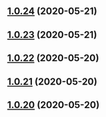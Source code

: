 ## [1.0.24](https://github.com/intellisysdcorp/covid-safe-paths/compare/1.0.23...1.0.24) (2020-05-21)



## [1.0.23](https://github.com/intellisysdcorp/covid-safe-paths/compare/1.0.22...1.0.23) (2020-05-21)



## [1.0.22](https://github.com/intellisysdcorp/covid-safe-paths/compare/1.0.21...1.0.22) (2020-05-20)



## [1.0.21](https://github.com/intellisysdcorp/covid-safe-paths/compare/1.0.20...1.0.21) (2020-05-20)



## [1.0.20](https://github.com/intellisysdcorp/covid-safe-paths/compare/1.0.19...1.0.20) (2020-05-20)



